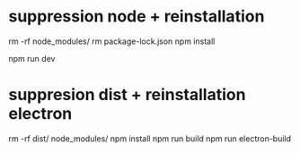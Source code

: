 # suppression node + reinstallation
rm -rf node_modules/
rm package-lock.json
npm install

npm run dev

# suppresion dist + reinstallation electron
rm -rf dist/ node_modules/
npm install
npm run build
npm run electron-build
